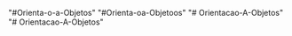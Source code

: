 "#Orienta-o-a-Objetos" 
"#Orienta-oa-Objetoos" 
"# Orientacao-A-Objetos" 
"# Orientacao-A-Objetos" 
